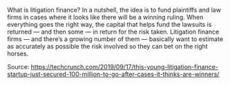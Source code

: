 What is litigation finance? In a nutshell, the idea is to fund plaintiffs and law firms in cases where it looks like there will be a winning ruling. When everything goes the right way, the capital that helps fund the lawsuits is returned — and then some — in return for the risk taken. Litigation finance firms — and there’s a growing number of them — basically want to estimate as accurately as possible the risk involved so they can bet on the right horses.

Source: https://techcrunch.com/2019/09/17/this-young-litigation-finance-startup-just-secured-100-million-to-go-after-cases-it-thinks-are-winners/